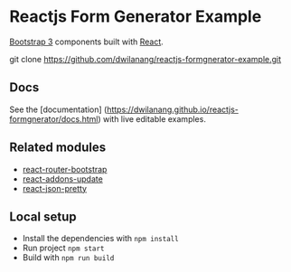 # Reactjs Form Generator Example
[Bootstrap 3](http://getbootstrap.com/) components built with [React](http://facebook.github.io/react/).

git clone https://github.com/dwilanang/reactjs-formgnerator-example.git

## Docs

See the [documentation] (https://dwilanang.github.io/reactjs-formgnerator/docs.html) with live editable examples.

## Related modules

- [react-router-bootstrap](https://github.com/react-bootstrap/react-bootstrap)
- [react-addons-update](https://facebook.github.io/react/docs/update.html)
- [react-json-pretty](https://github.com/chenckang/react-json-pretty)

## Local setup

- Install the dependencies with `npm install`
- Run project `npm start`
- Build with `npm run build`

